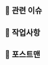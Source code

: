 ## 📌 관련 이슈
<!-- 관련있는 이슈 번호(#000)을 적어주세요.
  해당 pull request merge와 함께 이슈를 닫으려면
  closed #Issue_number를 적어주세요 -->


## 📢 작업사항
<!-- 작업에 대한 설명을 적어주세요 -->


## 📸 포스트맨
<!-- 포스트맨 스크릿샷이 있다면, 스크린샷을 첨부해주세요.
    없다면 이 부분을 지워주세요 -->